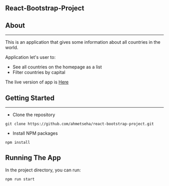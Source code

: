 ## React-Bootstrap-Project

## About

<hr/>

<p>This is an application that gives some information about all countries in the world.</p>

Application let's user to:

- See all countries on the homepage as a list
- Filter countries by capital

The live version of app is [Here](https://react-bootstrap-project.vercel.app)

## Getting Started

<hr/>

- Clone the repository

```
git clone https://github.com/ahmetseha/react-bootstrap-project.git
```

- Install NPM packages

```
npm install
```

## Running The App

In the project directory, you can run:

```
npm run start
```
